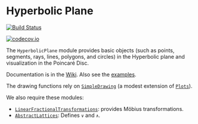 # Hyperbolic Plane


[![Build Status](https://travis-ci.org/scheinerman/HyperbolicPlane.jl.svg?branch=master)](https://travis-ci.org/scheinerman/HyperbolicPlane.jl)


[![codecov.io](http://codecov.io/github/scheinerman/HyperbolicPlane.jl/coverage.svg?branch=master)](http://codecov.io/github/scheinerman/HyperbolicPlane.jl?branch=master)



The `HyperbolicPlane` module provides basic objects
(such as points, segments, rays, lines, polygons, and circles) in the Hyperbolic
plane and visualization in the Poincaré Disc.

Documentation is in the
[Wiki](https://github.com/scheinerman/HyperbolicPlane.jl/wiki). Also see the
[examples](https://github.com/scheinerman/HyperbolicPlane.jl/tree/master/examples).


The drawing functions rely on [`SimpleDrawing`](https://github.com/scheinerman/SimpleDrawing.jl)
(a modest extension of [`Plots`](https://github.com/JuliaPlots/Plots.jl)).

We also require these modules:
+ [`LinearFractionalTransformations`](https://github.com/scheinerman/LinearFractionalTransformations.jl):
provides Möbius transformations.
+ [`AbstractLattices`](https://github.com/scheinerman/AbstractLattices.jl):
Defines `∨` and `∧`.
